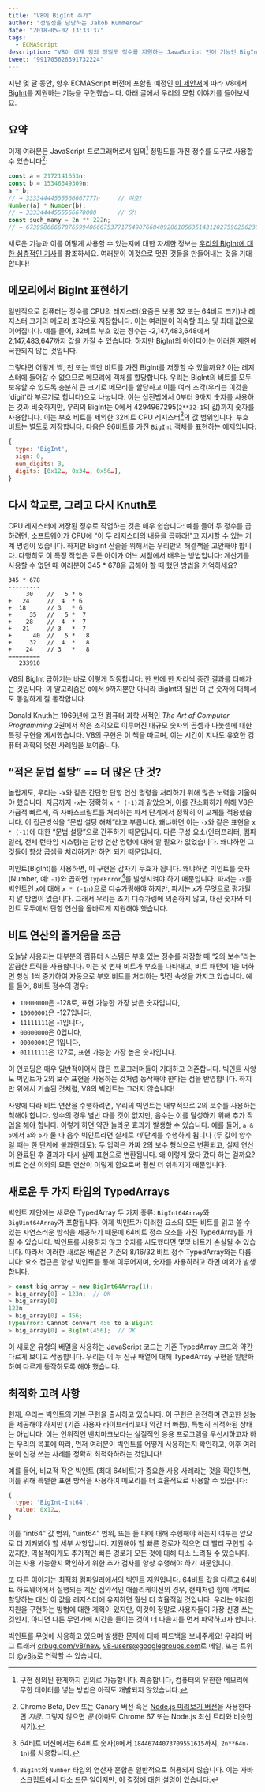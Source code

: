 ```yaml
---
title: "V8에 BigInt 추가"
author: "정밀성을 담당하는 Jakob Kummerow"
date: "2018-05-02 13:33:37"
tags: 
  - ECMAScript
description: "V8이 이제 임의 정밀도 정수를 지원하는 JavaScript 언어 기능인 BigInt를 지원합니다."
tweet: "991705626391732224"
---
```

지난 몇 달 동안, 향후 ECMAScript 버전에 포함될 예정인 [이 제안서](https://github.com/tc39/proposal-bigint)에 따라 V8에서 [BigInt](/features/bigint)를 지원하는 기능을 구현했습니다. 아래 글에서 우리의 모험 이야기를 들어보세요.

<!--truncate-->
## 요약

이제 여러분은 JavaScript 프로그래머로서 임의[^2] 정밀도를 가진 정수를 도구로 사용할 수 있습니다[^1]:

```js
const a = 2172141653n;
const b = 15346349309n;
a * b;
// → 33334444555566667777n     // 야호!
Number(a) * Number(b);
// → 33334444555566670000      // 앗!
const such_many = 2n ** 222n;
// → 6739986666787659948666753771754907668409286105635143120275902562304n
```

새로운 기능과 이를 어떻게 사용할 수 있는지에 대한 자세한 정보는 [우리의 BigInt에 대한 심층적인 기사](/features/bigint)를 참조하세요. 여러분이 이것으로 멋진 것들을 만들어내는 것을 기대합니다!

[^1]: Chrome Beta, Dev 또는 Canary 버전 혹은 [Node.js 미리보기 버전](https://github.com/v8/node/tree/vee-eight-lkgr)을 사용한다면 _지금_. 그렇지 않으면 _곧_ (아마도 Chrome 67 또는 Node.js 최신 트리와 비슷한 시기).

[^2]: 구현 정의된 한계까지 임의로 가능합니다. 죄송합니다, 컴퓨터의 유한한 메모리에 무한 데이터를 넣는 방법은 아직도 개발되지 않았습니다.

## 메모리에서 BigInt 표현하기

일반적으로 컴퓨터는 정수를 CPU의 레지스터(요즘은 보통 32 또는 64비트 크기)나 레지스터 크기의 메모리 조각으로 저장합니다. 이는 여러분이 익숙할 최소 및 최대 값으로 이어집니다. 예를 들어, 32비트 부호 있는 정수는 -2,147,483,648에서 2,147,483,647까지 값을 가질 수 있습니다. 하지만 BigInt의 아이디어는 이러한 제한에 국한되지 않는 것입니다.

그렇다면 어떻게 백, 천 또는 백만 비트를 가진 BigInt를 저장할 수 있을까요? 이는 레지스터에 들어갈 수 없으므로 메모리에 객체를 할당합니다. 우리는 BigInt의 비트를 모두 보유할 수 있도록 충분히 큰 크기로 메모리를 할당하고 이를 여러 조각(우리는 이것을 'digit'라 부르기로 합니다)으로 나눕니다. 이는 십진법에서 0부터 9까지 숫자를 사용하는 것과 비슷하지만, 우리의 BigInt는 0에서 4294967295(`2**32-1`의 값)까지 숫자를 사용합니다. 이는 부호 비트를 제외한 32비트 CPU 레지스터[^3]의 값 범위입니다. 부호 비트는 별도로 저장합니다. 다음은 96비트를 가진 `BigInt` 객체를 표현하는 예제입니다:

```js
{
  type: 'BigInt',
  sign: 0,
  num_digits: 3,
  digits: [0x12…, 0x34…, 0x56…],
}
```

[^3]: 64비트 머신에서는 64비트 숫자(`0`에서 `18446744073709551615`까지, `2n**64n-1n`)를 사용합니다.

## 다시 학교로, 그리고 다시 Knuth로

CPU 레지스터에 저장된 정수로 작업하는 것은 매우 쉽습니다: 예를 들어 두 정수를 곱하려면, 소프트웨어가 CPU에 "이 두 레지스터의 내용을 곱하라!"고 지시할 수 있는 기계 명령이 있습니다. 하지만 BigInt 산술을 위해서는 우리만의 해결책을 고안해야 합니다. 다행히도 이 특정 작업은 모든 아이가 어느 시점에서 배우는 방법입니다: 계산기를 사용할 수 없던 때 여러분이 345 \* 678을 곱해야 할 때 했던 방법을 기억하세요?

```
345 * 678
---------
     30    //   5 * 6
+   24     //  4  * 6
+  18      // 3   * 6
+     35   //   5 *  7
+    28    //  4  *  7
+   21     // 3   *  7
+      40  //   5 *   8
+     32   //  4  *   8
+    24    // 3   *   8
=========
   233910
```

V8의 BigInt 곱하기는 바로 이렇게 작동합니다: 한 번에 한 자리씩 중간 결과를 더해가는 것입니다. 이 알고리즘은 `0`에서 `9`까지뿐만 아니라 BigInt의 훨씬 더 큰 숫자에 대해서도 동일하게 잘 동작합니다.

Donald Knuth는 1969년에 고전 컴퓨터 과학 서적인 _The Art of Computer Programming_ 2권에서 작은 조각으로 이루어진 대규모 숫자의 곱셈과 나눗셈에 대한 특정 구현을 게시했습니다. V8의 구현은 이 책을 따르며, 이는 시간이 지나도 유효한 컴퓨터 과학의 멋진 사례임을 보여줍니다.

## “적은 문법 설탕” == 더 많은 단 것?

놀랍게도, 우리는 `-x`와 같은 간단한 단항 연산 명령을 처리하기 위해 많은 노력을 기울여야 했습니다. 지금까지 `-x`는 정확히 `x * (-1)`과 같았으며, 이를 간소화하기 위해 V8은 가급적 빠르게, 즉 자바스크립트를 처리하는 파서 단계에서 정확히 이 교체를 적용했습니다. 이 접근방식을 “문법 설탕 해체”라고 부릅니다. 왜냐하면 이는 `-x`와 같은 표현을 `x * (-1)`에 대한 “문법 설탕”으로 간주하기 때문입니다. 다른 구성 요소(인터프리터, 컴파일러, 전체 런타임 시스템)는 단항 연산 명령에 대해 알 필요가 없었습니다. 왜냐하면 그것들이 항상 곱셈을 처리하기만 하면 되기 때문입니다.

빅인트(BigInt)를 사용하면, 이 구현은 갑자기 무효가 됩니다. 왜냐하면 빅인트를 숫자(Number, 예: `-1`)와 곱하면 `TypeError`[^4]를 발생시켜야 하기 때문입니다. 파서는 `-x`를 빅인트인 `x`에 대해 `x * (-1n)`으로 디슈가링해야 하지만, 파서는 `x`가 무엇으로 평가될지 알 방법이 없습니다. 그래서 우리는 초기 디슈가링에 의존하지 않고, 대신 숫자와 빅인트 모두에서 단항 연산을 올바르게 지원해야 했습니다.

[^4]: `BigInt`와 `Number` 타입의 연산자 혼합은 일반적으로 허용되지 않습니다. 이는 자바스크립트에서 다소 드문 일이지만, [이 결정에 대한 설명](/features/bigint#operators)이 있습니다.

## 비트 연산의 즐거움을 조금

오늘날 사용되는 대부분의 컴퓨터 시스템은 부호 있는 정수를 저장할 때 “2의 보수”라는 깔끔한 트릭을 사용합니다. 이는 첫 번째 비트가 부호를 나타내고, 비트 패턴에 1을 더하면 항상 1씩 증가하여 자동으로 부호 비트를 처리하는 멋진 속성을 가지고 있습니다. 예를 들어, 8비트 정수의 경우:

- `10000000`은 -128로, 표현 가능한 가장 낮은 숫자입니다,
- `10000001`은 -127입니다,
- `11111111`은 -1입니다,
- `00000000`은 0입니다,
- `00000001`은 1입니다,
- `01111111`은 127로, 표현 가능한 가장 높은 숫자입니다.

이 인코딩은 매우 일반적이어서 많은 프로그래머들이 기대하고 의존합니다. 빅인트 사양도 빅인트가 2의 보수 표현을 사용하는 것처럼 동작해야 한다는 점을 반영합니다. 하지만 위에서 기술된 것처럼, V8의 빅인트는 그러지 않습니다!

사양에 따라 비트 연산을 수행하려면, 우리의 빅인트는 내부적으로 2의 보수를 사용하는 척해야 합니다. 양수의 경우 별반 다를 것이 없지만, 음수는 이를 달성하기 위해 추가 작업을 해야 합니다. 이렇게 하면 약간 놀라운 효과가 발생할 수 있습니다. 예를 들어, `a & b`에서 `a`와 `b`가 둘 다 음수 빅인트라면 실제로 _네_ 단계를 수행하게 됩니다 (두 값이 양수일 때는 한 단계에 불과한데도): 두 입력은 가짜 2의 보수 형식으로 변환되고, 실제 연산이 완료된 후 결과가 다시 실제 표현으로 변환됩니다. 왜 이렇게 왔다 갔다 하는 걸까요? 비트 연산 이외의 모든 연산이 이렇게 함으로써 훨씬 더 쉬워지기 때문입니다.

## 새로운 두 가지 타입의 TypedArrays

빅인트 제안에는 새로운 TypedArray 두 가지 종류: `BigInt64Array`와 `BigUint64Array`가 포함됩니다. 이제 빅인트가 이러한 요소의 모든 비트를 읽고 쓸 수 있는 자연스러운 방식을 제공하기 때문에 64비트 정수 요소를 가진 TypedArray를 가질 수 있습니다. 빅인트를 사용하지 않고 숫자를 시도했다면 몇몇 비트가 손실될 수 있습니다. 따라서 이러한 새로운 배열은 기존의 8/16/32 비트 정수 TypedArray와는 다릅니다: 요소 접근은 항상 빅인트를 통해 이루어지며, 숫자를 사용하려고 하면 예외가 발생합니다.

```js
> const big_array = new BigInt64Array(1);
> big_array[0] = 123n;  // OK
> big_array[0]
123n
> big_array[0] = 456;
TypeError: Cannot convert 456 to a BigInt
> big_array[0] = BigInt(456);  // OK
```

이 새로운 유형의 배열을 사용하는 JavaScript 코드는 기존 TypedArray 코드와 약간 다르게 보이고 작동합니다. 우리는 이 두 신규 배열에 대해 TypedArray 구현을 일반화하여 다르게 동작하도록 해야 했습니다.

## 최적화 고려 사항

현재, 우리는 빅인트의 기본 구현을 출시하고 있습니다. 이 구현은 완전하며 견고한 성능을 제공해야 하지만 (기존 사용자 라이브러리보다 약간 더 빠름), 특별히 최적화된 상태는 아닙니다. 이는 인위적인 벤치마크보다는 실질적인 응용 프로그램을 우선시하고자 하는 우리의 목표에 따라, 먼저 여러분이 빅인트를 어떻게 사용하는지 확인하고, 이후 여러분이 신경 쓰는 사례를 정확히 최적화하려는 것입니다!

예를 들어, 비교적 작은 빅인트 (최대 64비트)가 중요한 사용 사례라는 것을 확인하면, 이를 위해 특별한 표현 방식을 사용하여 메모리를 더 효율적으로 사용할 수 있습니다:

```js
{
  type: 'BigInt-Int64',
  value: 0x12…,
}
```

이를 “int64” 값 범위, “uint64” 범위, 또는 둘 다에 대해 수행해야 하는지 여부는 앞으로 더 지켜봐야 할 세부 사항입니다. 지원해야 할 빠른 경로가 적으면 더 빨리 구현할 수 있지만, 역설적이게도 추가적인 빠른 경로가 모든 것에 대해 다소 느려질 수 있습니다. 이는 사용 가능한지 확인하기 위한 추가 검사를 항상 수행해야 하기 때문입니다.

또 다른 이야기는 최적화 컴파일러에서의 빅인트 지원입니다. 64비트 값을 다루고 64비트 하드웨어에서 실행되는 계산 집약적인 애플리케이션의 경우, 현재처럼 힙에 객체로 할당하는 대신 이 값을 레지스터에 유지하면 훨씬 더 효율적일 것입니다. 우리는 이러한 지원을 구현하는 방법에 대한 계획이 있지만, 이것이 정말로 사용자들이 가장 신경 쓰는 것인지, 아니면 다른 무언가에 시간을 들이는 것이 더 나을지를 먼저 파악하고자 합니다.

빅인트를 무엇에 사용하고 있으며 발생한 문제에 대해 피드백을 보내주세요! 우리의 버그 트래커 [crbug.com/v8/new](https://crbug.com/v8/new), [v8-users@googlegroups.com](mailto:v8-users@googlegroups.com)로 메일, 또는 트위터 [@v8js](https://twitter.com/v8js)로 연락할 수 있습니다.

